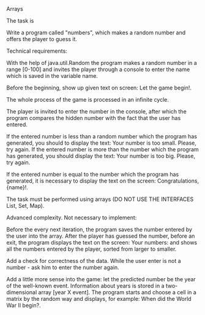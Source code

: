 Arrays

The task is

Write a program called "numbers", which makes a random number and offers the player to guess it.


Technical requirements:

With the help of java.util.Random the program makes a random number in a range [0-100] and invites the player through a console to enter the name which is saved in the variable name.

Before the beginning, show up given text on screen: Let the game begin!.

The whole process of the game is processed in an infinite cycle.

The player is invited to enter the number in the console, after which the program compares the hidden number with the fact that the user has entered.

If the entered number is less than a random number which the program has generated, you should to display the text: Your number is too small. Please, try again. If the entered number is more than the number which the program has generated, you should display the text: Your number is too big. Please, try again.

If the entered number is equal to the number which the program has generated, it is necessary to display the text on the screen: Congratulations, {name}!.

The task must be performed using arrays (DO NOT USE THE INTERFACES List, Set, Map).

Advanced complexity. Not necessary to implement:

Before the every next iteration, the program saves the number entered by the user into the array. After the player has guessed the number, before an exit, the program displays the text on the screen: Your numbers: and shows all the numbers entered by the player, sorted from larger to smaller.

Add a check for correctness of the data. While the user enter is not a number - ask him to enter the number again.

Add a little more sense into the game: let the predicted number be the year of the well-known event. Information about years is stored in a two-dimensional array [year X event]. The program starts and choose a cell in a matrix by the random way and displays, for example: When did the World War II begin?.
